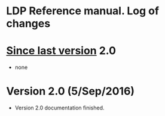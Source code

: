 # LDP Reference manual. Log of changes


[Since last version] 2.0
=============================

- none

Version 2.0 (5/Sep/2016)
=============================

- Version 2.0 documentation finished.


[Since last version]: https://github.com/lenmus/ldp/compare/0.2.0...HEAD

